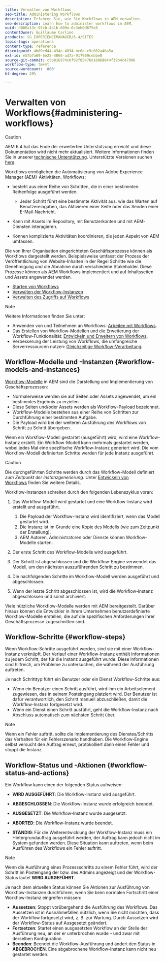 ```yaml
---
title: Verwalten von Workflows
seo-title: Administering Workflows
description: Erfahren Sie, wie Sie Workflows in AEM verwalten.
seo-description: Learn how to administer workflows in AEM.
uuid: d000a13c-97cb-4b1b-809e-6c3eb0d675e8
contentOwner: Guillaume Carlino
products: SG_EXPERIENCEMANAGER/6.4/SITES
topic-tags: operations
content-type: reference
discoiquuid: 4b09cd44-434e-4834-bc0d-c9c082a4ba5a
exl-id: e57b7a69-6e25-4066-ad7a-917969cebbe8
source-git-commit: c5b816d74c6f02f85476d16868844f39b4c47996
workflow-type: tm+mt
source-wordcount: '800'
ht-degree: 29%

---
```


# Verwalten von Workflows{#administering-workflows}

>[!CAUTION]
>
>AEM 6.4 hat das Ende der erweiterten Unterstützung erreicht und diese Dokumentation wird nicht mehr aktualisiert. Weitere Informationen finden Sie in unserer [technische Unterstützung](https://helpx.adobe.com/de/support/programs/eol-matrix.html). Unterstützte Versionen suchen [here](https://experienceleague.adobe.com/docs/?lang=de).

Workflows ermöglichen die Automatisierung von Adobe Experience Manager (AEM)-Aktivitäten. Workflows:

* besteht aus einer Reihe von Schritten, die in einer bestimmten Reihenfolge ausgeführt werden.

   * Jeder Schritt führt eine bestimmte Aktivität aus. wie das Warten auf Benutzereingaben, das Aktivieren einer Seite oder das Senden einer E-Mail-Nachricht.

* Kann mit Assets im Repository, mit Benutzerkonten und mit AEM-Diensten interagieren.
* Können komplizierte Aktivitäten koordinieren, die jeden Aspekt von AEM umfassen.

Die von Ihrer Organisation eingerichteten Geschäftsprozesse können als Workflows dargestellt werden. Beispielsweise umfasst der Prozess der Veröffentlichung von Website-Inhalten in der Regel Schritte wie die Genehmigung und die Abnahme durch verschiedene Stakeholder. Diese Prozesse können als AEM Workflows implementiert und auf Inhaltsseiten und Assets angewendet werden.

* [Starten von Workflows](/help/sites-administering/workflows-starting.md)
* [Verwalten der Workflow-Instanzen](/help/sites-administering/workflows-administering.md)
* [Verwalten des Zugriffs auf Workflows](/help/sites-administering/workflows-managing.md)

>[!NOTE]
>
>Weitere Informationen finden Sie unter:
>
>* Anwenden von und Teilnehmen an Workflows: [Arbeiten mit Workflows](/help/sites-authoring/workflows.md).
>* Das Erstellen von Workflow-Modellen und die Erweiterung der Workflow-Funktionalität: [Entwickeln und Erweitern von Workflows](/help/sites-developing/workflows.md).
>* Verbesserung der Leistung von Workflows, die umfangreiche Serverressourcen nutzen: [Gleichzeitige Workflow-Verarbeitung](/help/sites-deploying/configuring-performance.md#concurrent-workflow-processing).
>


## Workflow-Modelle und -Instanzen {#workflow-models-and-instances}

[Workflow-Modelle](/help/sites-developing/workflows.md#model) in AEM sind die Darstellung und Implementierung von Geschäftsprozessen:

* Normalerweise werden sie auf Seiten oder Assets angewendet, um ein bestimmtes Ergebnis zu erzielen.
* Diese Seiten und/oder Assets werden als Workflow-Payload bezeichnet.
* Workflow-Modelle bestehen aus einer Reihe von Schritten zur Durchführung einer bestimmten Aufgabe.
* Die Payload wird bei der weiteren Ausführung des Workflows von Schritt zu Schritt übergeben.

Wenn ein Workflow-Modell gestartet (ausgeführt) wird, wird eine Workflow-Instanz erstellt. Ein Workflow-Modell kann mehrmals gestartet werden, wobei jedes Mal eine spezifische Workflow-Instanz generiert wird. Die vom Workflow-Modell definierten Schritte werden für jede Instanz ausgeführt.

>[!CAUTION]
>
>Die durchgeführten Schritte werden durch das Workflow-Modell definiert *zum Zeitpunkt der Instanzgenerierung*. Unter [Entwickeln von Workflows](/help/sites-developing/workflows.md#model) finden Sie weitere Details.

Workflow-Instanzen schreiten durch den folgenden Lebenszyklus voran:

1. Das Workflow-Modell wird gestartet und eine Workflow-Instanz wird erstellt und ausgeführt.

   1. Die Payload der Workflow-Instanz wird identifiziert, wenn das Modell gestartet wird.
   1. Die Instanz ist im Grunde eine Kopie des Modells (wie zum Zeitpunkt der Erstellung).
   1. AEM Autoren, Administratoren oder Dienste können Workflow-Modelle starten.

1. Der erste Schritt des Workflow-Modells wird ausgeführt.
1. Der Schritt ist abgeschlossen und die Workflow-Engine verwendet das Modell, um den nächsten auszuführenden Schritt zu bestimmen.
1. Die nachfolgenden Schritte im Workflow-Modell werden ausgeführt und abgeschlossen.
1. Wenn der letzte Schritt abgeschlossen ist, wird die Workflow-Instanz abgeschlossen und somit archiviert.

Viele nützliche Workflow-Modelle werden mit AEM bereitgestellt. Darüber hinaus können die Entwickler in Ihrem Unternehmen benutzerdefinierte Workflow-Modelle erstellen, die auf die spezifischen Anforderungen Ihrer Geschäftsprozesse zugeschnitten sind.

## Workflow-Schritte {#workflow-steps}

Wenn Workflow-Schritte ausgeführt werden, sind sie mit einer Workflow-Instanz verknüpft. Der Verlauf einer Workflow-Instanz enthält Informationen zu jedem Schritt, der für die Instanz ausgeführt wurde. Diese Informationen sind hilfreich, um Probleme zu untersuchen, die während der Ausführung auftreten.

Je nach Schritttyp führt ein Benutzer oder ein Dienst Workflow-Schritte aus:

* Wenn ein Benutzer einen Schritt ausführt, wird ihm ein Arbeitselement zugewiesen, das in seinem Posteingang platziert wird. Der Benutzer ist dafür verantwortlich, den Schritt manuell abzuschließen, damit die Workflow-Instanz fortgesetzt wird.
* Wenn ein Dienst einen Schritt ausführt, geht die Workflow-Instanz nach Abschluss automatisch zum nächsten Schritt über.

>[!NOTE]
>
>Wenn ein Fehler auftritt, sollte die Implementierung des Dienstes/Schritts das Verhalten für ein Fehlerszenario handhaben. Die Workflow-Engine selbst versucht den Auftrag erneut, protokolliert dann einen Fehler und stoppt die Instanz.

## Workflow-Status und -Aktionen {#workflow-status-and-actions}

Ein Workflow kann einen der folgenden Status aufweisen:

* **WIRD AUSGEFÜHRT**: Die Workflow-Instanz wird ausgeführt.
* **ABGESCHLOSSEN**: Die Workflow-Instanz wurde erfolgreich beendet.

* **AUSGESETZT**: Die Workflow-Instanz wurde ausgesetzt.
* **ABORTED**: Die Workflow-Instanz wurde beendet.
* **STÄNDIG**: Für die Weiterentwicklung der Workflow-Instanz muss ein Hintergrundauftrag ausgeführt werden, der Auftrag kann jedoch nicht im System gefunden werden. Diese Situation kann auftreten, wenn beim Ausführen des Workflows ein Fehler auftritt.

>[!NOTE]
>
>Wenn die Ausführung eines Prozessschritts zu einem Fehler führt, wird der Schritt im Posteingang der bzw. des Admins angezeigt und der Workflow-Status lautet **WIRD AUSGEFÜHRT**.

Je nach dem aktuellen Status können Sie Aktionen zur Ausführung von Workflow-Instanzen durchführen, wenn Sie beim normalen Fortschritt einer Workflow-Instanz eingreifen müssen:

* **Aussetzen**: Stoppt vorübergehend die Ausführung des Workflows. Das Aussetzen ist in Ausnahmefällen nützlich, wenn Sie nicht möchten, dass der Workflow fortgesetzt wird, z. B. zur Wartung. Durch Aussetzen wird der Workflow-Status auf Ausgesetzt geändert.
* **Fortsetzen**: Startet einen ausgesetzten Workflow an der Stelle der Ausführung neu, an der er unterbrochen wurde – und zwar mit derselben Konfiguration.
* **Beenden**: Beendet die Workflow-Ausführung und ändert den Status in **ABGEBROCHEN**. Eine abgebrochene Workflow-Instanz kann nicht neu gestartet werden.
